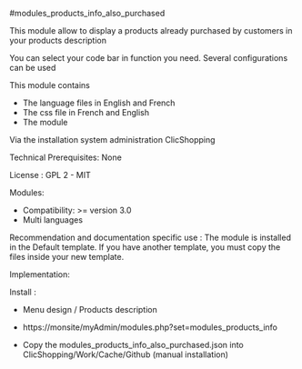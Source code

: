 #modules_products_info_also_purchased

This module allow to display a products already purchased by customers in your products description

You can select your code bar in function you need. Several configurations can be used

This module contains

- The language files in English and French
- The css file in French and English
- The module
  
Via the installation system administration ClicShopping

Technical Prerequisites: None

License : GPL 2 - MIT

Modules:

- Compatibility: >= version 3.0
- Multi languages

Recommendation and documentation specific use :
The module is installed in the Default template.
If you have another template, you must copy the files inside your new template.

Implementation:

Install :
- Menu design / Products description
- https://monsite/myAdmin/modules.php?set=modules_products_info

- Copy the modules_products_info_also_purchased.json into ClicShopping/Work/Cache/Github (manual installation)




